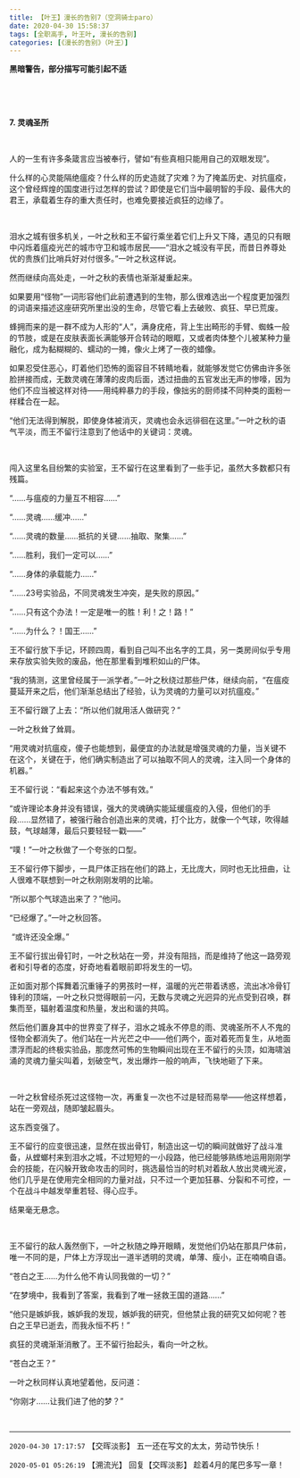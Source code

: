 ```yaml
---
title: 【叶王】漫长的告别7（空洞骑士paro）
date: 2020-04-30 15:58:37
tags: [全职高手, 叶王叶, 漫长的告别]
categories: [《漫长的告别》（叶王）]
---
```


<p><strong>黑暗警告，部分描写可能引起不适</strong></p> 

<p><br /></p> 
<p><br /></p> 
<p><strong>7.&nbsp;灵魂圣所</strong></p> 
<p><strong><br /></strong></p> 
<p>人的一生有许多条箴言应当被奉行，譬如“有些真相只能用自己的双眼发现”。</p> 
<p>什么样的心灵能隔绝瘟疫？什么样的历史造就了灾难？为了掩盖历史、对抗瘟疫，这个曾经辉煌的国度进行过怎样的尝试？即使是它们当中最明智的手段、最伟大的君王，承载着生存的重大责任时，也难免要接近疯狂的边缘了。</p> 
<p>&nbsp;</p> 
<p>泪水之城有很多机关，一叶之秋和王不留行乘坐着它们上升又下降，遇见的只有眼中闪烁着瘟疫光芒的城市守卫和城市居民——“泪水之城没有平民，而昔日养尊处优的贵族们比哨兵好对付很多。”一叶之秋这样说。</p> 
<p>然而继续向高处走，一叶之秋的表情也渐渐凝重起来。</p> 
<p>如果要用“怪物”一词形容他们此前遭遇到的生物，那么很难选出一个程度更加强烈的词语来描述这座研究所里出没的生命，尽管它看上去破败、疯狂、早已荒废。</p> 
<p>蜂拥而来的是一群不成为人形的“人”，满身疣疮，背上生出畸形的手臂、蜘蛛一般的节肢，或是在皮肤表面长满能够开合转动的眼眶，又或者肉体整个儿被某种力量融化，成为黏糊糊的、蠕动的一摊，像火上烤了一夜的蜡像。</p> 
<p>如果忍受住恶心，盯着他们恐怖的面容目不转睛地看，就能够发觉它仿佛由许多张脸拼接而成，无数灵魂在薄薄的皮肉后面，透过扭曲的五官发出无声的惨嚎，因为他们不应当被这样对待——用纯粹暴力的手段，像拙劣的厨师揉不同种类的面粉一样糅合在一起。</p> 
<p>“他们无法得到解脱，即使身体被消灭，灵魂也会永远徘徊在这里。”一叶之秋的语气平淡，而王不留行注意到了他话中的关键词：灵魂。</p> 
<p>&nbsp;</p> 
<p>闯入这里名目纷繁的实验室，王不留行在这里看到了一些手记，虽然大多数都只有残篇。</p> 
<p>“……与瘟疫的力量互不相容……”</p> 
<p>“……灵魂……缓冲……”</p> 
<p>“……灵魂的数量……抵抗的关键……抽取、聚集……”</p> 
<p>“……胜利，我们一定可以……”</p> 
<p>“……身体的承载能力……”</p> 
<p>“……23号实验品，不同灵魂发生冲突，是失败的原因。”</p> 
<p>“……只有这个办法！一定是唯一的胜！利！之！路！”</p> 
<p>“……为什么？！国王……”</p> 
<p>王不留行放下手记，环顾四周，看到自己叫不出名字的工具，另一类房间似乎专用来存放实验失败的废品，他在那里看到堆积如山的尸体。</p> 
<p>“我的猜测，这里曾经属于一派学者。”一叶之秋绕过那些尸体，继续向前，“在瘟疫蔓延开来之后，他们渐渐总结出了经验，认为灵魂的力量可以对抗瘟疫。”</p> 
<p>王不留行跟了上去：“所以他们就用活人做研究？”</p> 
<p>一叶之秋耸了耸肩。</p> 
<p>“用灵魂对抗瘟疫，傻子也能想到，最便宜的办法就是增强灵魂的力量，当关键不在这个，关键在于，他们确实制造出了可以抽取不同人的灵魂，注入同一个身体的机器。”</p> 
<p>王不留行说：“看起来这个办法不够有效。”</p> 
<p>“或许理论本身并没有错误，强大的灵魂确实能延缓瘟疫的入侵，但他们的手段……显然错了，被强行融合创造出来的灵魂，打个比方，就像一个气球，吹得越鼓，气球越薄，最后只要轻轻一戳——”&nbsp;</p> 
<p>“噗！”一叶之秋做了一个夸张的口型。</p> 
<p>王不留行停下脚步，一具尸体正挡在他们的路上，无比庞大，同时也无比扭曲，让人很难不联想到一叶之秋刚刚发明的比喻。</p> 
<p>“所以那个气球造出来了？”他问。</p> 
<p>“已经爆了。”一叶之秋回答。</p> 
<p>&nbsp;“或许还没全爆。”</p> 
<p>王不留行拔出骨钉时，一叶之秋站在一旁，并没有阻挡，而是维持了他这一路旁观者和引导者的态度，好奇地看着眼前即将发生的一切。</p> 
<p>正如面对那个挥舞着沉重锤子的男孩时一样，温暖的光芒带着诱惑，流出冰冷骨钉锋利的顶端，一叶之秋只觉得眼前一闪，无数与灵魂之光迥异的光点受到召唤，群集而至，辐射着温度和热量，发出和谐的共鸣。</p> 
<p>然后他们置身其中的世界变了样子，泪水之城永不停息的雨、灵魂圣所不人不鬼的怪物全都消失了。他们站在一片光芒之中——他们两个，面对着死而复生，从地面漂浮而起的终极实验品，那庞然可怖的生物瞬间出现在王不留行的头顶，如海啸汹涌的灵魂力量尖叫着，划破空气，发出爆炸一般的响声，飞快地砸了下来。</p> 
<p>&nbsp;</p> 
<p>一叶之秋曾经杀死过这怪物一次，再重复一次也不过是轻而易举——他这样想着，站在一旁观战，随即皱起眉头。</p> 
<p>这东西变强了。</p> 
<p>王不留行的应变很迅速，显然在拔出骨钉，制造出这一切的瞬间就做好了战斗准备，从螳螂村来到泪水之城，不过短短的一小段路，他已经能够熟练地运用刚刚学会的技能，在闪躲开致命攻击的同时，挑选最恰当的时机对着敌人放出灵魂光波，他们几乎是在使用完全相同的力量对战，只不过一个更加狂暴、分裂和不可控，一个在战斗中越发举重若轻、得心应手。</p> 
<p>结果毫无悬念。</p> 
<p>&nbsp;</p> 
<p>王不留行的敌人轰然倒下，一叶之秋随之睁开眼睛，发觉他们仍站在那具尸体前，唯一不同的是，尸体上方浮现出一道半透明的灵魂，单薄、瘦小，正在喃喃自语。</p> 
<p>“苍白之王……为什么他不肯认同我做的一切？”</p> 
<p>“在梦境中，我看到了答案，我看到了唯一拯救王国的道路……”</p> 
<p>“他只是嫉妒我，嫉妒我的发现，嫉妒我的研究，但他禁止我的研究又如何呢？苍白之王早已逝去，而我永恒不朽！”</p> 
<p>疯狂的灵魂渐渐消散了。王不留行抬起头，看向一叶之秋。</p> 
<p>“苍白之王？”</p> 
<p>一叶之秋同样认真地望着他，反问道：</p> 
<p>“你刚才……让我们进了他的梦？”</p> 
<p><br /></p>

<!-- more -->

---

`2020-04-30 17:17:57` 【交晖淡影】 五一还在写文的太太，劳动节快乐！

`2020-05-01 05:26:19` 【溯流光】 回复【交晖淡影】 趁着4月的尾巴多写一章！
